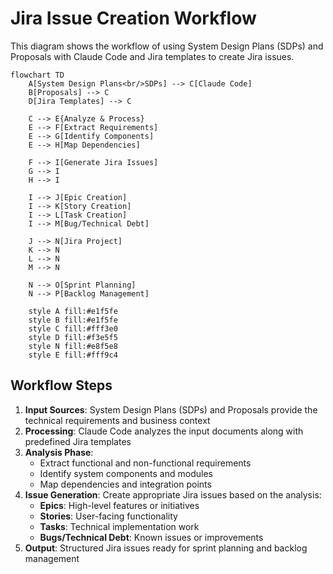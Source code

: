 # Jira Issue Creation Workflow

This diagram shows the workflow of using System Design Plans (SDPs) and Proposals with Claude Code and Jira templates to create Jira issues.

```mermaid
flowchart TD
    A[System Design Plans<br/>SDPs] --> C[Claude Code]
    B[Proposals] --> C
    D[Jira Templates] --> C
    
    C --> E{Analyze & Process}
    E --> F[Extract Requirements]
    E --> G[Identify Components]
    E --> H[Map Dependencies]
    
    F --> I[Generate Jira Issues]
    G --> I
    H --> I
    
    I --> J[Epic Creation]
    I --> K[Story Creation]
    I --> L[Task Creation]
    I --> M[Bug/Technical Debt]
    
    J --> N[Jira Project]
    K --> N
    L --> N
    M --> N
    
    N --> O[Sprint Planning]
    N --> P[Backlog Management]
    
    style A fill:#e1f5fe
    style B fill:#e1f5fe
    style C fill:#fff3e0
    style D fill:#f3e5f5
    style N fill:#e8f5e8
    style E fill:#fff9c4
```

## Workflow Steps

1. **Input Sources**: System Design Plans (SDPs) and Proposals provide the technical requirements and business context
2. **Processing**: Claude Code analyzes the input documents along with predefined Jira templates
3. **Analysis Phase**: 
   - Extract functional and non-functional requirements
   - Identify system components and modules
   - Map dependencies and integration points
4. **Issue Generation**: Create appropriate Jira issues based on the analysis:
   - **Epics**: High-level features or initiatives
   - **Stories**: User-facing functionality
   - **Tasks**: Technical implementation work
   - **Bugs/Technical Debt**: Known issues or improvements
5. **Output**: Structured Jira issues ready for sprint planning and backlog management